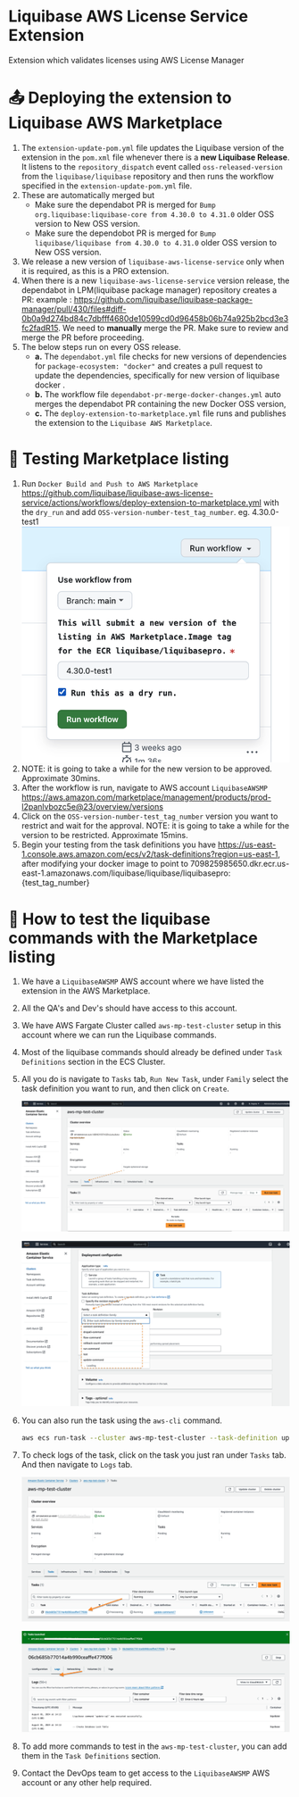 # Liquibase AWS License Service Extension

Extension which validates licenses using AWS License Manager

# :outbox_tray: Deploying the extension to Liquibase AWS Marketplace

1. The `extension-update-pom.yml` file updates the Liquibase version of the extension in the `pom.xml` file whenever there is a **new Liquibase Release**. It listens to the `repository_dispatch` event called `oss-released-version` from the `liquibase/liquibase` repository and then runs the workflow specified in the `extension-update-pom.yml` file.
2. These are automatically merged but
    - Make sure the dependabot PR is merged for `Bump org.liquibase:liquibase-core from 4.30.0 to 4.31.0` older OSS version to New OSS version.
   - Make sure the dependobot PR is merged for `Bump liquibase/liquibase from 4.30.0 to 4.31.0` older OSS version to New OSS version.
3. We release a new version of `liquibase-aws-license-service` only when it is required, as this is a PRO extension.
4. When there is a new `liquibase-aws-license-service` version release, the dependabot in LPM(liquibase package manager) repository creates a PR: example : https://github.com/liquibase/liquibase-package-manager/pull/430/files#diff-0b0a9d274bd84c7dbfff4680de10599cd0d96458b06b74a925b2bcd3e3fc2fadR15. We need to **manually** merge the PR. Make sure to review and merge the PR before proceeding.
5. The below steps run on every OSS release.
   - **a.** The `dependabot.yml` file checks for new versions of dependencies for `package-ecosystem: "docker"` and creates a pull request to update the dependencies, specifically for new version of liquibase docker .
   - **b.** The workflow file `dependabot-pr-merge-docker-changes.yml` auto merges the dependabot PR containing the new Docker OSS version, 
   - **c.** The `deploy-extension-to-marketplace.yml` file runs and publishes the extension to the `Liquibase AWS Marketplace`.

# :crystal_ball: Testing Marketplace listing

1. Run `Docker Build and Push to AWS Marketplace` https://github.com/liquibase/liquibase-aws-license-service/actions/workflows/deploy-extension-to-marketplace.yml with the `dry_run` and add `OSS-version-number-test_tag_number`. eg. 4.30.0-test1
   ![](./docs/image/dry_run.png)
2. NOTE: it is going to take a while for the new version to be approved. Approximate 30mins.
3. After the workflow is run, navigate to AWS account `LiquibaseAWSMP` https://aws.amazon.com/marketplace/management/products/prod-l2panlvbozc5e@23/overview/versions
4. Click on the `OSS-version-number-test_tag_number` version you want to restrict and wait for the approval. NOTE: it is going to take a while for the version to be restricted. Approximate 15mins.
5. Begin your testing from the task definitions you have https://us-east-1.console.aws.amazon.com/ecs/v2/task-definitions?region=us-east-1, after modifying your docker image to point to 709825985650.dkr.ecr.us-east-1.amazonaws.com/liquibase/liquibase/liquibasepro:{test_tag_number}

# :hammer: How to test the liquibase commands with the Marketplace listing

1. We have a `LiquibaseAWSMP` AWS account where we have listed the extension in the AWS Marketplace.
2. All the QA's and Dev's should have access to this account.
3. We have AWS Fargate Cluster called `aws-mp-test-cluster` setup in this account where we can run the Liquibase commands.
4. Most of the liquibase commands should already be defined under `Task Definitions` section in the ECS Cluster.
5. All you do is navigate to `Tasks` tab, `Run New Task`, under `Family` select the task definition you want to run, and then click on `Create`.

   ![](./docs/image/task_tab.png)

   ![](./docs/image/run_task.png)

6. You can also run the task using the `aws-cli` command.
   ```bash
   aws ecs run-task --cluster aws-mp-test-cluster --task-definition update-liquibase
   ```
7. To check logs of the task, click on the task you just ran under `Tasks` tab. And then navigate to `Logs` tab.

   ![](./docs/image/running_task.png)

   ![](./docs/image/logs_tab.png)

8. To add more commands to test in the `aws-mp-test-cluster`, you can add them in the `Task Definitions` section.
9. Contact the DevOps team to get access to the `LiquibaseAWSMP` AWS account or any other help required.


